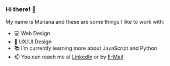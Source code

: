 ### Hi there! 👋

<!--
**marianadacunha/marianadacunha** is a ✨ _special_ ✨ repository because its `README.md` (this file) appears on your GitHub profile.
-->

My name is Mariana and these are some things I like to work with:

- 💻 Web Design
- 🎨 UX/UI Design
- 📚 I’m currently learning more about JavaScript and Python
- 📫 You can reach me at [LinkedIn](https://www.linkedin.com/in/marianadacunha/) or by [E-Mail](mailto:marianadacunhamarques@gmail.com)
